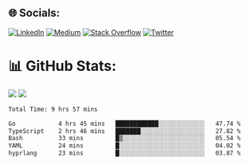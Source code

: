 
## 🌐 Socials:
[![LinkedIn](https://img.shields.io/badge/LinkedIn-%230077B5.svg?logo=linkedin&logoColor=white)](https://linkedin.com/in/sarkarshuvojit) [![Medium](https://img.shields.io/badge/Medium-12100E?logo=medium&logoColor=white)](https://medium.com/@shuvojitsarkar) [![Stack Overflow](https://img.shields.io/badge/-Stackoverflow-FE7A16?logo=stack-overflow&logoColor=white)](https://stackoverflow.com/users/2976015) [![Twitter](https://img.shields.io/badge/Twitter-%231DA1F2.svg?logo=Twitter&logoColor=white)](https://twitter.com/sarkarshuvojit) 

# 📊 GitHub Stats:
![](https://github-readme-streak-stats.herokuapp.com/?user=sarkarshuvojit&theme=dark&hide_border=false)
![](https://github-readme-stats.vercel.app/api/top-langs/?username=sarkarshuvojit&theme=dark&hide_border=false&include_all_commits=false&count_private=true&layout=compact)

<!--START_SECTION:waka-->

```txt
Total Time: 9 hrs 57 mins

Go            4 hrs 45 mins   ████████████░░░░░░░░░░░░░   47.74 %
TypeScript    2 hrs 46 mins   ███████░░░░░░░░░░░░░░░░░░   27.82 %
Bash          33 mins         █▒░░░░░░░░░░░░░░░░░░░░░░░   05.54 %
YAML          24 mins         █░░░░░░░░░░░░░░░░░░░░░░░░   04.02 %
hyprlang      23 mins         █░░░░░░░░░░░░░░░░░░░░░░░░   03.87 %
```

<!--END_SECTION:waka-->
